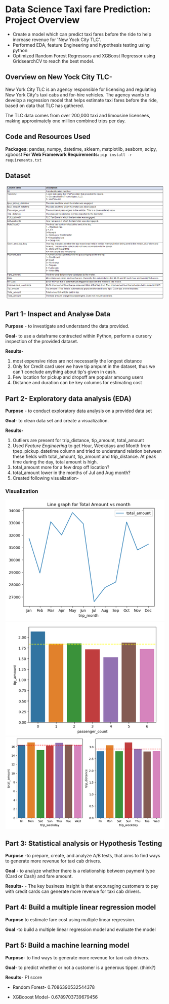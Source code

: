 # Data Science Taxi fare Prediction: Project Overview 
* Create a model which can predict taxi fares before the ride to help increase revenue for 'New Yock City TLC'.
* Performed EDA, feature Engineering and hypothesis testing using python
* Optimized Random Forest Regressors and XGBoost Regressor using GridsearchCV to reach the best model. 
 
## Overview on New Yock City TLC-
New York City TLC is an agency responsible for licensing and regulating New York City's taxi cabs and for-hire vehicles. The agency wants to develop a regression model that helps estimate taxi fares before the ride, based on data that TLC has gathered. 

The TLC data comes from over 200,000 taxi and limousine licensees, making approximately one million combined trips per day. 

## Code and Resources Used 
**Packages:** pandas, numpy, datetime, sklearn, matplotlib, seaborn, scipy, xgboost
**For Web Framework Requirements:**  ```pip install -r requirements.txt```  

## Dataset

![alt text](https://github.com/umeaimanMerchant/Taxi-Fare-prediction/blob/main/Images/Dataset%20img.PNG "Description of dataset")

## Part 1- Inspect and Analyse Data

**Purpose** - to investigate and understand the data provided.

**Goal**- to use a dataframe contructed within Python, perform a cursory inspection of the provided dataset.

**Results**- 
1. most expensive rides are not necessarily the longest distance
2. Only for Credit card user we have tip ampunt in the dataset, thus we can't conclude anything about tip's given in cash.
3. Few location for pickup and dropoff are popular amoung users
4. Distance and duration can be key columns for estimating cost

## Part 2- Exploratory data analysis (EDA)

**Purpose** - to conduct exploratory data analysis on a provided data set

**Goal**- to clean data set and create a visualization.

**Results-**
1. Outliers are present for trip_distance, tip_amount, total_amount
2. Used *Feature Engineering* to get Hour, Weekdays and Month from tpep_pickup_datetime column and tried to understand relation between these fields with total_amount, tip_amount and trip_distance. At peak time during the day, total amount is high.
3. total_amount more for a few drop off location?
4. total_amount lower in the months of Jul and Aug month?
3. Created following visualization-

### Visualization

![alt text](https://github.com/umeaimanMerchant/Taxi-Fare-prediction/blob/main/Images/Month%20vs%20amount.PNG "Month V/S Total Amount")
![alt text](https://github.com/umeaimanMerchant/Taxi-Fare-prediction/blob/main/Images/Passenger%20vs%20tip%20amt.PNG "Tip Amount V/S Passengers")
![alt text](https://github.com/umeaimanMerchant/Taxi-Fare-prediction/blob/main/Images/weekday%20vs%20amt%20and%20distance.PNG "Weekdays V/S Total Amount & Tip Amount")

## Part 3: Statistical analysis or Hypothesis Testing

**Purpose** -to prepare, create, and analyze A/B tests, that aims to find ways to generate more revenue for taxi cab drivers.

**Goal** - to analyze whether there is a relationship between payment type (Card or Cash) and fare amount. 

**Results-** - The key business insight is that encouraging customers to pay with credit cards can generate more revenue for taxi cab drivers.

## Part 4: Build a multiple linear regression model

**Purpose**  to estimate fare cost using multiple linear regression.

**Goal** -to build a multiple linear regression model and evaluate the model

## Part 5: Build a machine learning model 

**Purpose**- to find ways to generate more revenue for taxi cab drivers.  
  
**Goal**- to predict whether or not a customer is a generous tipper.  (think?)

**Results**- F1 score

* Random Forest- 0.7086390532544378

* XGBooost Model- 0.6789703739679456
